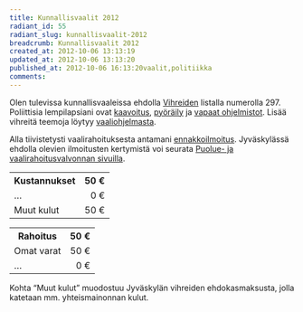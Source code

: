 ```yaml
---
title: Kunnallisvaalit 2012
radiant_id: 55
radiant_slug: kunnallisvaalit-2012
breadcrumb: Kunnallisvaalit 2012
created_at: 2012-10-06 13:13:19
updated_at: 2012-10-06 13:13:20
published_at: 2012-10-06 16:13:20vaalit,politiikka
comments:
---
```

<p>Olen tulevissa kunnallisvaaleissa ehdolla <a href="http://www.jyvaskylanvihreat.fi/kunnallisvaalit-2012/">Vihreiden</a> listalla numerolla 297.  Poliittisia lempilapsiani ovat <a href="http://www.jyvaskylanvihreat.fi/kunnallisvaalit-2012/avoimempi-ja-elinvoimaisempi-jyvaskyla/">kaavoitus</a>, <a href="http://www.jyvaskylanvihreat.fi/jyvaskylasta-pyorailykaupunki-jyvaskylan-vihreiden-pyorailytavoitteet/">pyöräily</a> ja <a href="http://www.jyvaskylanvihreat.fi/valtuustoaloite-linux-paatteiden-kayton-lisaamisesta-sivistystoimessa/">vapaat ohjelmistot</a>.  Lisää vihreitä teemoja löytyy <a href="http://www.jyvaskylanvihreat.fi/kunnallisvaalit-2012/avoimempi-ja-elinvoimaisempi-jyvaskyla/">vaaliohjelmasta</a>.</p>
<p>Alla tiivistetysti vaalirahoituksesta antamani <a href="http://www.vaalirahoitusvalvonta.fi/fi/index/vaalirahailmoituksia/ilmoituslistaus/KV2012/179/6BCzY36QQ/E_EI_KV2012.html">ennakkoilmoitus</a>.  Jyväskylässä ehdolla olevien ilmoitusten kertymistä voi seurata <a href="http://www.vaalirahoitusvalvonta.fi/fi/index/vaalirahailmoituksia/ilmoituslistaus/KV2012/179.html">Puolue- ja vaalirahoitusvalvonnan sivuilla</a>.</p>
<table class="numeroita">
	<tr>
		<th>Kustannukset</th>
		<th class="textright">50 €</th>
	</tr>
	<tr>
		<td>&hellip;</td>
		<td style="text-align:right">0 €</td>
	</tr>
	<tr>
		<td>Muut kulut</td>
		<td style="text-align:right">50 €</td>
	</tr>
</table>
<table class="numeroita">
	<tr>
		<th>Rahoitus</th>
		<th class="textright">50 €</th>
	</tr>
	<tr>
		<td>Omat varat</td>
		<td style="text-align:right">50 €</td>
	</tr>
	<tr>
		<td>&hellip;</td>
		<td style="text-align:right">0 €</td>
	</tr>
</table>
<p>Kohta &#8220;Muut kulut&#8221; muodostuu Jyväskylän vihreiden ehdokasmaksusta, jolla katetaan mm. yhteismainonnan kulut.</p>